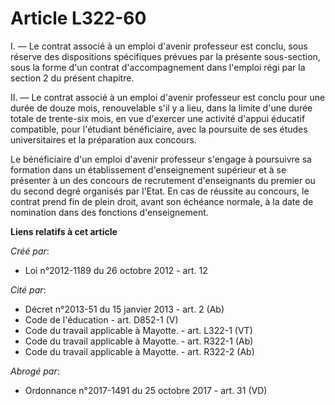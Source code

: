 # Article L322-60

I. ― Le contrat associé à un emploi d'avenir professeur est conclu, sous réserve des dispositions spécifiques prévues par la
présente sous-section, sous la forme d'un contrat d'accompagnement dans l'emploi régi par la section 2 du présent chapitre.

II. ― Le contrat associé à un emploi d'avenir professeur est conclu pour une durée de douze mois, renouvelable s'il y a lieu,
dans la limite d'une durée totale de trente-six mois, en vue d'exercer une activité d'appui éducatif compatible, pour
l'étudiant bénéficiaire, avec la poursuite de ses études universitaires et la préparation aux concours.

Le bénéficiaire d'un emploi d'avenir professeur s'engage à poursuivre sa formation dans un établissement d'enseignement
supérieur et à se présenter à un des concours de recrutement d'enseignants du premier ou du second degré organisés par
l'Etat. En cas de réussite au concours, le contrat prend fin de plein droit, avant son échéance normale, à la date de
nomination dans des fonctions d'enseignement.

**Liens relatifs à cet article**

_Créé par_:

  - Loi n°2012-1189 du 26 octobre 2012 - art. 12

_Cité par_:

  - Décret n°2013-51 du 15 janvier 2013 - art. 2 (Ab)
  - Code de l'éducation - art. D852-1 (V)
  - Code du travail applicable à Mayotte. - art. L322-1 (VT)
  - Code du travail applicable à Mayotte. - art. R322-1 (Ab)
  - Code du travail applicable à Mayotte. - art. R322-2 (Ab)

_Abrogé par_:

  - Ordonnance n°2017-1491 du 25 octobre 2017 - art. 31 (VD)
